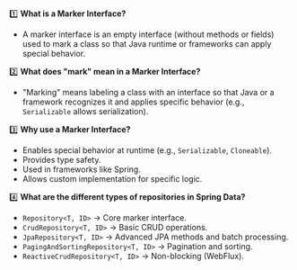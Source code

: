 

1️⃣ **What is a Marker Interface?**  
   - A marker interface is an empty interface (without methods or fields) used to mark a class so that Java runtime or frameworks can apply special behavior.  
   
2️⃣ **What does "mark" mean in a Marker Interface?**  
   - "Marking" means labeling a class with an interface so that Java or a framework recognizes it and applies specific behavior (e.g., `Serializable` allows serialization).  

3️⃣ **Why use a Marker Interface?**  
   - Enables special behavior at runtime (e.g., `Serializable`, `Cloneable`).  
   - Provides type safety.  
   - Used in frameworks like Spring.  
   - Allows custom implementation for specific logic.  

4️⃣ **What are the different types of repositories in Spring Data?**  
   - `Repository<T, ID>` → Core marker interface.  
   - `CrudRepository<T, ID>` → Basic CRUD operations.  
   - `JpaRepository<T, ID>` → Advanced JPA methods and batch processing.  
   - `PagingAndSortingRepository<T, ID>` → Pagination and sorting.  
   - `ReactiveCrudRepository<T, ID>` → Non-blocking (WebFlux).  
